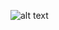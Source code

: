 ![alt text](https://github.com/[CorrelateVisuals]/[Touchdesigner_Tools]/blob/[main]/Voronoi_Diagram_Image.PNG?raw=true)
